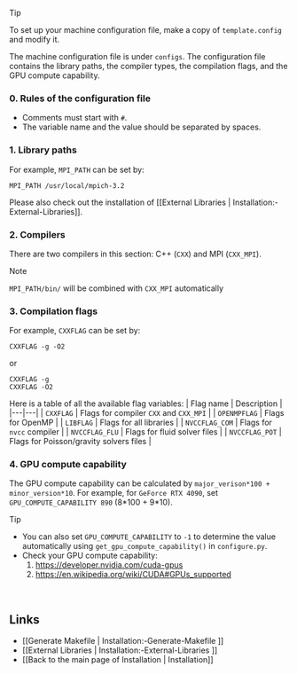 > [!TIP]
> To set up your machine configuration file, make a copy of `template.config` and modify it.

The machine configuration file is under `configs`. The configuration file contains the library paths, the compiler types, the compilation flags, and the GPU compute capability.

### 0. Rules of the configuration file
* Comments must start with `#`.
* The variable name and the value should be separated by spaces.

### 1. Library paths

For example, `MPI_PATH` can be set by:
```
MPI_PATH /usr/local/mpich-3.2
```
Please also check out the installation of [[External Libraries | Installation:-External-Libraries]].

### 2. Compilers

There are two compilers in this section: C++ (`CXX`) and MPI (`CXX_MPI`).
> [!NOTE]
> `MPI_PATH/bin/` will be combined with `CXX_MPI` automatically

### 3. Compilation flags

For example, `CXXFLAG` can be set by:

```
CXXFLAG -g -O2
```

or

```
CXXFLAG -g
CXXFLAG -O2
```

Here is a table of all the available flag variables:
| Flag name | Description |
|---|---|
| `CXXFLAG`      | Flags for compiler `CXX` and `CXX_MPI` |
| `OPENMPFLAG`   | Flags for OpenMP |
| `LIBFLAG`      | Flags for all libraries |
| `NVCCFLAG_COM` | Flags for `nvcc` compiler |
| `NVCCFLAG_FLU` | Flags for fluid solver files |
| `NVCCFLAG_POT` | Flags for Poisson/gravity solvers files |

### 4. GPU compute capability

The GPU compute capability can be calculated by `major_verison*100 + minor_version*10`. For example, for `GeForce RTX 4090`, set `GPU_COMPUTE_CAPABILITY 890` (8\*100 + 9\*10).

> [!TIP]
> * You can also set `GPU_COMPUTE_CAPABILITY` to `-1` to determine the value automatically using `get_gpu_compute_capability()` in `configure.py`.
> * Check your GPU compute capability:
>   1. https://developer.nvidia.com/cuda-gpus
>   1. https://en.wikipedia.org/wiki/CUDA#GPUs_supported

<br>

## Links
* [[Generate Makefile | Installation:-Generate-Makefile ]]
* [[External Libraries | Installation:-External-Libraries ]]
* [[Back to the main page of Installation | Installation]]
